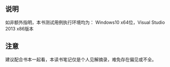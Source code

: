 ## 说明

如非额外指明，本书测试用例执行环境均为： Windows10 x64位，Visual Studio 2013 x86版本

## 注意

建议配合书本一起看，本读书笔记仅是个人见解摘录，难免存在偏见或不全。

